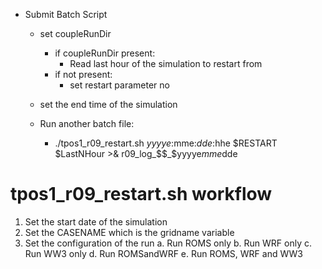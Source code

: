 * Submit Batch Script
    * set coupleRunDir
        * if coupleRunDir present:
            * Read last hour of the simulation to restart from
        * if not present:
            * set restart parameter no
    * set the end time of the simulation

    * Run another batch file: 
        * ./tpos1_r09_restart.sh $yyyye:$mme:$dde:$hhe $RESTART $LastNHour >& r09_log_$$_$yyyye$mme$dde


# tpos1_r09_restart.sh workflow

1. Set the start date of the simulation
2. Set the CASENAME which is the gridname variable
3. Set the configuration of the run
    a. Run ROMS only
    b. Run WRF only
    c. Run WW3 only
    d. Run ROMSandWRF
    e. Run ROMS, WRF and WW3



